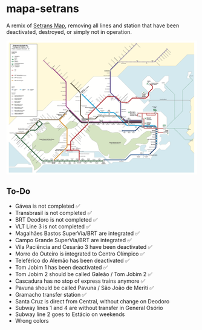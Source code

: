 # mapa-setrans
A remix of [Setrans Map](http://www.rio.rj.gov.br/web/pmus/mapa-da-rede-de-transportes), removing all lines and station that have been deactivated, destroyed, or simply not in operation.

![Original Setrans map](setrans-map.png)

## To-Do

- Gávea is not completed ✅
- Transbrasil is not completed ✅
- BRT Deodoro is not completed ✅
- VLT Line 3 is not completed ✅
- Magalhães Bastos SuperVia/BRT are integrated ✅
- Campo Grande SuperVia/BRT are integrated ✅
- Vila Paciência and Cesarão 3 have been deactivated ✅
- Morro do Outeiro is integrated to Centro Olímpico ✅
- Teleférico do Alemão has been deactivated ✅
- Tom Jobim 1 has been deactivated ✅
- Tom Jobim 2 should be called Galeão / Tom Jobim 2 ✅
- Cascadura has no stop of express trains anymore ✅
- Pavuna should be called Pavuna / São João de Meriti ✅
- Gramacho transfer station ✅
- Santa Cruz is direct from Central, without change on Deodoro
- Subway lines 1 and 4 are without transfer in General Osório
- Subway line 2 goes to Estácio on weekends
- Wrong colors
